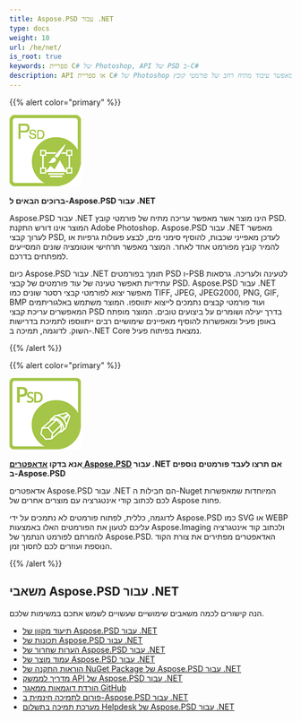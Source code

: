 ```yaml
---
title: Aspose.PSD עבור .NET
type: docs
weight: 10
url: /he/net/
is_root: true
keywords: ספריית C# של Photoshop, API של PSD ב-C#
description: ‏‏API או ספריית C# של Photoshop מאפשר עיבוד מתיח רחב של פורמטי קובץ PSD. הוא אינו דורש התקנה של Adobe Photoshop ותומך בפורמטי קבצים PSD ו-PSB לטעינה, עריכה והמרתם לפורמטים של קבצי רסטר שונים כגון TIFF, JPEG, JPEG2000, PNG, GIF ו-BMP.
---
```


{{% alert color="primary" %}} 

**![לוגו מוצר Aspose.PSD עבור .NET](home_1.png)**

**ברוכים הבאים ל-Aspose.PSD עבור .NET**

‎Aspose.PSD עבור .NET הינו מוצר אשר מאפשר עריכה מתיח של פורמטי קובץ PSD. המוצר אינו דורש התקנת Adobe Photoshop. Aspose.PSD עבור .NET מאפשר לערוך קבצי PSD, לעדכן מאפייני שכבות, להוסיף סימני מים, לבצע פעולות גרפיות או להמיר קובץ מפורמט אחד לאחר. המוצר מאפשר תרחישי אוטומציה שונים המסייעים למפתחים בדרכם.

כיום Aspose.PSD עבור .NET תומך בפורמטים PSD ו-PSB לטעינה ולעריכה. גרסאות עתידיות תאפשר טעינה של עוד פורמטים של קבצי PSD. Aspose.PSD עבור .NET מאפשר יצוא לפורמטי קבצי רסטר שונים כמו TIFF, JPEG, JPEG2000, PNG, GIF, BMP ועוד פורמטי קבצים נתמכים לייצוא יתווספו. המוצר משתמש באלגוריתמים המאפשרים עריכת קבצי PSD בדרך יעילה ושומרים על ביצועים טובים. המוצר מופתח באופן פעיל ומאפשרות להוסיף מאפיינים שימושיים רבים ייתווספו לתמיכת בדרישות השוק. לדוגמה, תמיכה ב-.NET Core נמצאת בפיתוח פעיל.

{{% /alert %}} 

{{% alert color="primary" %}} 

**![לוגו מוצר Aspose.PSD לאומברטורים עבור .NET](aspose_psd-for-net-adapter.png)**

**אנא בדקו [אדאפטרים Aspose.PSD](/psd/he/net/adapters) עבור .NET אם תרצו לעבד פורמטים נוספים ב-Aspose.PSD**

אדאפטרים Aspose.PSD עבור .NET הם חבילות ה-‎Nuget המיוחדות שמאפשרות לכם לכתוב קודי אינטגרציה עם מוצרים אחרים של Aspose פחות.

לדוגמה, כללית, לפתוח פורמטים לא נתמכים על ידי Aspose.PSD כמו SVG או WEBP עליכם לטעון את הפורמטים האלו באמצעות Aspose.Imaging ולכתוב קוד אינטגרציה להמרתם לפורמט הנתמך של Aspose.PSD. האדאפטרים מפתירים את צורת הקוד הנוספת ועוזרים לכם לחסוך זמן.

{{% /alert %}} 

## **משאבי Aspose.PSD עבור .NET**

הנה קישורים לכמה משאבים שימושיים שעשויים לשמש אתכם במשימות שלכם.

- [תיעוד מקוון של Aspose.PSD עבור .NET](/psd/he/net/)
- [תכונות של Aspose.PSD עבור .NET](/psd/he/net/features/)
- [הערות שחרור של Aspose.PSD עבור .NET](/psd/he/net/release-notes/)
- [עמוד מוצר של Aspose.PSD עבור .NET](https://products.aspose.com/psd/net)
- [הוראות התקנה של NuGet Package של Aspose.PSD עבור .NET](https://www.nuget.org/packages/Aspose.PSD/)
- [מדריך לממשק API של Aspose.PSD עבור .NET](https://reference.aspose.com/net/psd)
- [הורדת דוגמאות ממאגר GitHub](https://github.com/aspose-psd/Aspose.PSD-for-.NET)
- [פורום לתמיכה חינמית ב-Aspose.PSD עבור .NET](https://forum.aspose.com/c/psd)
- [מערכת תמיכה בתשלום Helpdesk של Aspose.PSD עבור .NET](https://helpdesk.aspose.com/)
